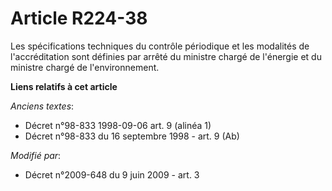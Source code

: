 # Article R224-38

Les spécifications techniques du contrôle périodique et les modalités de l'accréditation sont définies par arrêté du ministre
chargé de l'énergie et du ministre chargé de l'environnement.

**Liens relatifs à cet article**

_Anciens textes_:

  - Décret n°98-833 1998-09-06 art. 9 (alinéa 1)
  - Décret n°98-833 du 16 septembre 1998 - art. 9 (Ab)

_Modifié par_:

  - Décret n°2009-648 du 9 juin 2009 - art. 3
